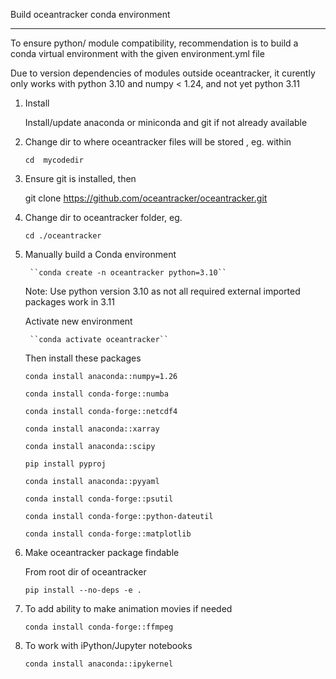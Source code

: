 
Build oceantracker conda environment
________________________________________

To ensure python/ module compatibility, recommendation is to build a conda virtual environment with the given environment.yml file

Due to version dependencies of modules outside oceantracker, it curently only works with python 3.10 and numpy < 1.24, and not yet python 3.11 

1. Install 
    
    Install/update anaconda or miniconda and git if not already available


1. Change dir to where oceantracker files will be stored , eg. within

    ``cd  mycodedir``

2. Ensure git is installed, then 

    git clone https://github.com/oceantracker/oceantracker.git

3. Change dir to oceantracker folder, eg.

    ``cd ./oceantracker``

3. Manually build a Conda environment

        ``conda create -n oceantracker python=3.10`` 

    Note: Use python version 3.10 as not all required external imported  packages work in 3.11

    Activate new environment

        ``conda activate oceantracker``
   
   Then install these packages


      ``conda install anaconda::numpy=1.26``

      ``conda install conda-forge::numba``
 
      ``conda install conda-forge::netcdf4``

      ``conda install anaconda::xarray``     
        
      ``conda install anaconda::scipy``

      ``pip install pyproj``

      ``conda install anaconda::pyyaml``

      ``conda install conda-forge::psutil``

      ``conda install conda-forge::python-dateutil``

      ``conda install conda-forge::matplotlib``

7. Make oceantracker package findable
   
   From root dir of oceantracker 

   ``pip install --no-deps -e .`` 

8. To add ability to make animation movies if needed

   ``conda install conda-forge::ffmpeg``

9. To work with iPython/Jupyter notebooks

   ``conda install anaconda::ipykernel``